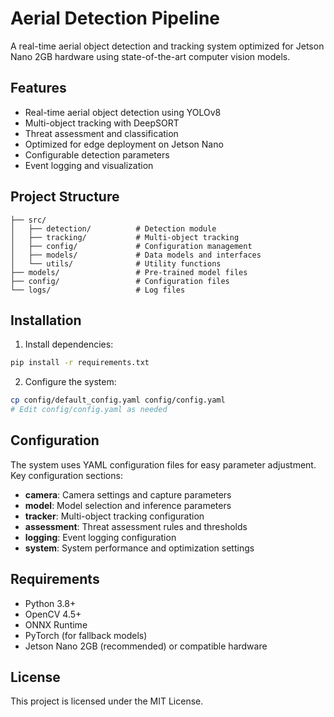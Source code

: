 # Aerial Detection Pipeline

A real-time aerial object detection and tracking system optimized for Jetson Nano 2GB hardware using state-of-the-art computer vision models.

## Features

- Real-time aerial object detection using YOLOv8
- Multi-object tracking with DeepSORT
- Threat assessment and classification
- Optimized for edge deployment on Jetson Nano
- Configurable detection parameters
- Event logging and visualization

## Project Structure

```
├── src/
│   ├── detection/          # Detection module
│   ├── tracking/           # Multi-object tracking
│   ├── config/             # Configuration management
│   ├── models/             # Data models and interfaces
│   └── utils/              # Utility functions
├── models/                 # Pre-trained model files
├── config/                 # Configuration files
└── logs/                   # Log files
```

## Installation

1. Install dependencies:
```bash
pip install -r requirements.txt
```

2. Configure the system:
```bash
cp config/default_config.yaml config/config.yaml
# Edit config/config.yaml as needed
```

## Configuration

The system uses YAML configuration files for easy parameter adjustment. Key configuration sections:

- **camera**: Camera settings and capture parameters
- **model**: Model selection and inference parameters
- **tracker**: Multi-object tracking configuration
- **assessment**: Threat assessment rules and thresholds
- **logging**: Event logging configuration
- **system**: System performance and optimization settings

## Requirements

- Python 3.8+
- OpenCV 4.5+
- ONNX Runtime
- PyTorch (for fallback models)
- Jetson Nano 2GB (recommended) or compatible hardware

## License

This project is licensed under the MIT License.